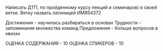 Написать ДТП, по пройденному курсу лекций и семинаров) в своей ветке. Ветку назвать латиницей ИМЯ54372

Достижения - научилась разбираться в основах
Трудности - запоминания множества команд
Предложения - больше вопросов в квизах

ОЦЕНКА СОДЕРЖАНИЯ - 10
ОЦЕНКА СПИКЕРОВ - 10
